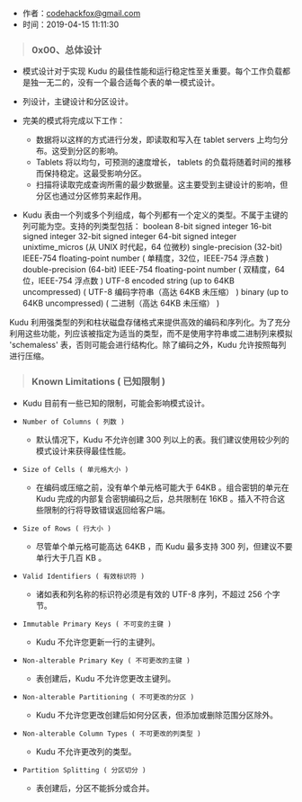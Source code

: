 
- 作者：codehackfox@gmail.com
- 时间：2019-04-15 11:11:30

> ### 0x00、总体设计

- 模式设计对于实现 Kudu 的最佳性能和运行稳定性至关重要。每个工作负载都是独一无二的，没有一个最合适每个表的单一模式设计。
- 列设计，主键设计和分区设计。

- 完美的模式将完成以下工作：
    * 数据将以这样的方式进行分发，即读取和写入在 tablet servers 上均匀分布。这受到分区的影响。
    * Tablets 将以均匀，可预测的速度增长， tablets 的负载将随着时间的推移而保持稳定。这最受影响分区。
    * 扫描将读取完成查询所需的最少数据量。这主要受到主键设计的影响，但分区也通过分区修剪来起作用。
- Kudu 表由一个列或多个列组成，每个列都有一个定义的类型。不属于主键的列可能为空。支持的列类型包括：
boolean
8-bit signed integer
16-bit signed integer
32-bit signed integer
64-bit signed integer
unixtime_micros (从 UNIX 时代起，64 位微秒)
single-precision (32-bit) IEEE-754 floating-point number ( 单精度，32位，IEEE-754 浮点数 )
double-precision (64-bit) IEEE-754 floating-point number ( 双精度，64位，IEEE-754 浮点数 )
UTF-8 encoded string (up to 64KB uncompressed) ( UTF-8 编码字符串（高达 64KB 未压缩） )
binary (up to 64KB uncompressed) ( 二进制（高达 64KB 未压缩） )

Kudu 利用强类型的列和柱状磁盘存储格式来提供高效的编码和序列化。为了充分利用这些功能，列应该被指定为适当的类型，而不是使用字符串或二进制列来模拟 'schemaless' 表，否则可能会进行结构化。除了编码之外，Kudu 允许按照每列进行压缩。


> ### Known Limitations ( 已知限制 )

- Kudu 目前有一些已知的限制，可能会影响模式设计。

- `Number of Columns ( 列数 )`
    * 默认情况下，Kudu 不允许创建 300 列以上的表。我们建议使用较少列的模式设计来获得最佳性能。
- `Size of Cells ( 单元格大小 )`
    * 在编码或压缩之前，没有单个单元格可能大于 64KB 。组合密钥的单元在 Kudu 完成的内部复合密钥编码之后，总共限制在 16KB 。插入不符合这些限制的行将导致错误返回给客户端。
- `Size of Rows ( 行大小 )`
    * 尽管单个单元格可能高达 64KB ，而 Kudu 最多支持 300 列，但建议不要单行大于几百 KB 。
- `Valid Identifiers ( 有效标识符 )`
    * 诸如表和列名称的标识符必须是有效的 UTF-8 序列，不超过 256 个字节。
- `Immutable Primary Keys ( 不可变的主键 )`
    * Kudu 不允许您更新一行的主键列。
- `Non-alterable Primary Key ( 不可更改的主键 )`
    * 表创建后，Kudu 不允许您更改主键列。
- `Non-alterable Partitioning ( 不可更改的分区 )`
    * Kudu 不允许您更改创建后如何分区表，但添加或删除范围分区除外。
- `Non-alterable Column Types ( 不可更改的列类型 )`
    * Kudu 不允许更改列的类型。
- `Partition Splitting ( 分区切分 )`
    * 表创建后，分区不能拆分或合并。